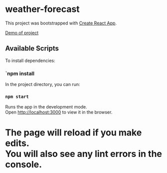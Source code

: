 # weather-forecast
This project was bootstrapped with [Create React App](https://github.com/facebook/create-react-app).

[Demo of project](https://veryamini.github.io/weather-forecast)

## Available Scripts

To install dependencies:

### `npm install

In the project directory, you can run:

### `npm start`

Runs the app in the development mode.<br />
Open [http://localhost:3000](http://localhost:3000) to view it in the browser.

The page will reload if you make edits.<br />
You will also see any lint errors in the console.
=======

